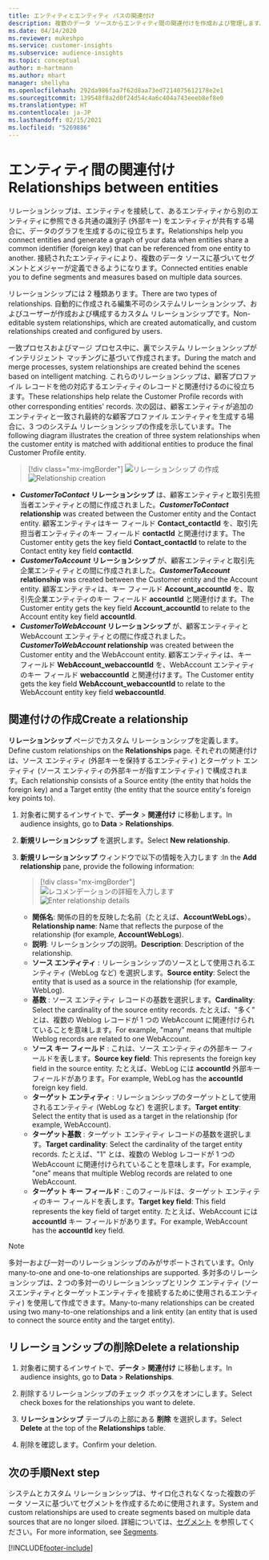 ```yaml
---
title: エンティティとエンティティ パスの関連付け
description: 複数のデータ ソースからエンティティ間の関連付けを作成および管理します。
ms.date: 04/14/2020
ms.reviewer: mukeshpo
ms.service: customer-insights
ms.subservice: audience-insights
ms.topic: conceptual
author: m-hartmann
ms.author: mhart
manager: shellyha
ms.openlocfilehash: 292da986faa7f62d8aa73ed7214075612178e2e1
ms.sourcegitcommit: 139548f8a2d0f24d54c4a6c404a743eeeb8ef8e0
ms.translationtype: HT
ms.contentlocale: ja-JP
ms.lasthandoff: 02/15/2021
ms.locfileid: "5269886"
---
```

# <a name="relationships-between-entities"></a><span data-ttu-id="21ed8-103">エンティティ間の関連付け</span><span class="sxs-lookup"><span data-stu-id="21ed8-103">Relationships between entities</span></span>

<span data-ttu-id="21ed8-104">リレーションシップは、エンティティを接続して、あるエンティティから別のエンティティに参照できる共通の識別子 (外部キー) をエンティティが共有する場合に、データのグラフを生成するのに役立ちます。</span><span class="sxs-lookup"><span data-stu-id="21ed8-104">Relationships help you connect entities and generate a graph of your data when entities share a common identifier (foreign key) that can be referenced from one entity to another.</span></span> <span data-ttu-id="21ed8-105">接続されたエンティティにより、複数のデータ ソースに基づいてセグメントとメジャーが定義できるようになります。</span><span class="sxs-lookup"><span data-stu-id="21ed8-105">Connected entities enable you to define segments and measures based on multiple data sources.</span></span>

<span data-ttu-id="21ed8-106">リレーションシップには 2 種類あります。</span><span class="sxs-lookup"><span data-stu-id="21ed8-106">There are two types of relationships.</span></span> <span data-ttu-id="21ed8-107">自動的に作成される編集不可のシステムリレーションシップ、およびユーザーが作成および構成するカスタム リレーションシップです。</span><span class="sxs-lookup"><span data-stu-id="21ed8-107">Non-editable system relationships, which are created automatically, and custom relationships created and configured by users.</span></span>

<span data-ttu-id="21ed8-108">一致プロセスおよびマージ プロセス中に、裏でシステム リレーションシップがインテリジェント マッチングに基づいて作成されます。</span><span class="sxs-lookup"><span data-stu-id="21ed8-108">During the match and merge processes, system relationships are created behind the scenes based on intelligent matching.</span></span> <span data-ttu-id="21ed8-109">これらのリレーションシップは、顧客プロファイル レコードを他の対応するエンティティのレコードと関連付けるのに役立ちます。</span><span class="sxs-lookup"><span data-stu-id="21ed8-109">These relationships help relate the Customer Profile records with other corresponding entities' records.</span></span> <span data-ttu-id="21ed8-110">次の図は、顧客エンティティが追加のエンティティと一致され最終的な顧客プロファイル エンティティを生成する場合に、3 つのシステム リレーションシップの作成を示しています。</span><span class="sxs-lookup"><span data-stu-id="21ed8-110">The following diagram illustrates the creation of three system relationships when the customer entity is matched with additional entities to produce the final Customer Profile entity.</span></span>

> [!div class="mx-imgBorder"]
> <span data-ttu-id="21ed8-111">![リレーションシップ の作成](media/relationships-entities-merge.png "リレーションシップ の作成")</span><span class="sxs-lookup"><span data-stu-id="21ed8-111">![Relationship creation](media/relationships-entities-merge.png "Relationship creation")</span></span>

- <span data-ttu-id="21ed8-112">***CustomerToContact* リレーションシップ** は、顧客エンティティと取引先担当者エンティティとの間に作成されました。</span><span class="sxs-lookup"><span data-stu-id="21ed8-112">***CustomerToContact* relationship** was created between the Customer entity and the Contact entity.</span></span> <span data-ttu-id="21ed8-113">顧客エンティティはキー フィールド **Contact_contactId** を、取引先担当者エンティティのキー フィールド **contactId** と関連付けます。</span><span class="sxs-lookup"><span data-stu-id="21ed8-113">The Customer entity gets the key field **Contact_contactId** to relate to the Contact entity key field **contactId**.</span></span>
- <span data-ttu-id="21ed8-114">***CustomerToAccount* リレーションシップ** が、顧客エンティティと取引先企業エンティティとの間に作成されました。</span><span class="sxs-lookup"><span data-stu-id="21ed8-114">***CustomerToAccount* relationship** was created between the Customer entity and the Account entity.</span></span> <span data-ttu-id="21ed8-115">顧客エンティティは、キー フィールド **Account_accountId** を、取引先企業エンティティのキー フィールド **accountId** と関連付けます。</span><span class="sxs-lookup"><span data-stu-id="21ed8-115">The Customer entity gets the key field **Account_accountId** to relate to the Account entity key field **accountId**.</span></span>
- <span data-ttu-id="21ed8-116">***CustomerToWebAccount* リレーションシップ** が、顧客エンティティと WebAccount エンティティとの間に作成されました。</span><span class="sxs-lookup"><span data-stu-id="21ed8-116">***CustomerToWebAccount* relationship** was created between the Customer entity and the WebAccount entity.</span></span> <span data-ttu-id="21ed8-117">顧客エンティティは、キー フィールド **WebAccount_webaccountId** を、WebAccount エンティティのキー フィールド **webaccountId** と関連付けます。</span><span class="sxs-lookup"><span data-stu-id="21ed8-117">The Customer entity gets the key field **WebAccount_webaccountId** to relate to the WebAccount entity key field **webaccountId**.</span></span>

## <a name="create-a-relationship"></a><span data-ttu-id="21ed8-118">関連付けの作成</span><span class="sxs-lookup"><span data-stu-id="21ed8-118">Create a relationship</span></span>

<span data-ttu-id="21ed8-119">**リレーションシップ** ページでカスタム リレーションシップを定義します。</span><span class="sxs-lookup"><span data-stu-id="21ed8-119">Define custom relationships on the **Relationships** page.</span></span> <span data-ttu-id="21ed8-120">それぞれの関連付けは、ソース エンティティ (外部キーを保持するエンティティ) とターゲット エンティティ (ソース エンティティの外部キーが指すエンティティ) で構成されます。</span><span class="sxs-lookup"><span data-stu-id="21ed8-120">Each relationship consists of a Source entity (the entity that holds the foreign key) and a Target entity (the entity that the source entity's foreign key points to).</span></span>

1. <span data-ttu-id="21ed8-121">対象者に関するインサイトで、**データ** > **関連付け** に移動します。</span><span class="sxs-lookup"><span data-stu-id="21ed8-121">In audience insights, go to **Data** > **Relationships**.</span></span>

2. <span data-ttu-id="21ed8-122">**新規リレーションシップ** を選択します。</span><span class="sxs-lookup"><span data-stu-id="21ed8-122">Select **New relationship**.</span></span>

3. <span data-ttu-id="21ed8-123">**新規リレーションシップ** ウィンドウで以下の情報を入力します :</span><span class="sxs-lookup"><span data-stu-id="21ed8-123">In the **Add relationship** pane, provide the following information:</span></span>

   > [!div class="mx-imgBorder"]
   > <span data-ttu-id="21ed8-124">![レコメンデーションの詳細を入力します](media/relationships-add.png "レコメンデーション詳細の入力")</span><span class="sxs-lookup"><span data-stu-id="21ed8-124">![Enter relationship details](media/relationships-add.png "Enter relationship details")</span></span>

   - <span data-ttu-id="21ed8-125">**関係名**: 関係の目的を反映した名前（たとえば、**AccountWebLogs**）。</span><span class="sxs-lookup"><span data-stu-id="21ed8-125">**Relationship name**: Name that reflects the purpose of the relationship (for example, **AccountWebLogs**).</span></span>
   - <span data-ttu-id="21ed8-126">**説明**: リレーションシップの説明。</span><span class="sxs-lookup"><span data-stu-id="21ed8-126">**Description**: Description of the relationship.</span></span>
   - <span data-ttu-id="21ed8-127">**ソース エンティティ** : リレーションシップのソースとして使用されるエンティティ (WebLog など) を選択します。</span><span class="sxs-lookup"><span data-stu-id="21ed8-127">**Source entity**: Select the entity that is used as a source in the relationship (for example, WebLog).</span></span>
   - <span data-ttu-id="21ed8-128">**基数** : ソース エンティティ レコードの基数を選択します。</span><span class="sxs-lookup"><span data-stu-id="21ed8-128">**Cardinality**: Select the cardinality of the source entity records.</span></span> <span data-ttu-id="21ed8-129">たとえば、"多く" とは、複数の Weblog レコードが 1 つの WebAccount に関連付けられていることを意味します。</span><span class="sxs-lookup"><span data-stu-id="21ed8-129">For example, "many" means that multiple Weblog records are related to one WebAccount.</span></span>
   - <span data-ttu-id="21ed8-130">**ソース キー フィールド** : これは、ソース エンティティの外部キー フィールドを表します。</span><span class="sxs-lookup"><span data-stu-id="21ed8-130">**Source key field**: This represents the foreign key field in the source entity.</span></span> <span data-ttu-id="21ed8-131">たとえば、WebLog には **accountId** 外部キー フィールドがあります。</span><span class="sxs-lookup"><span data-stu-id="21ed8-131">For example, WebLog has the **accountId** foreign key field.</span></span>
   - <span data-ttu-id="21ed8-132">**ターゲット エンティティ** : リレーションシップのターゲットとして使用されるエンティティ (WebLog など) を選択します。</span><span class="sxs-lookup"><span data-stu-id="21ed8-132">**Target entity**: Select the entity that is used as a target in the relationship (for example, WebAccount).</span></span>
   - <span data-ttu-id="21ed8-133">**ターゲット基数** : ターゲット エンティティ レコードの基数を選択します。</span><span class="sxs-lookup"><span data-stu-id="21ed8-133">**Target cardinality**: Select the cardinality of the target entity records.</span></span> <span data-ttu-id="21ed8-134">たとえば、"1" とは、複数の Weblog レコードが 1 つの WebAccount に関連付けられていることを意味します。</span><span class="sxs-lookup"><span data-stu-id="21ed8-134">For example, "one" means that multiple Weblog records are related to one WebAccount.</span></span>
   - <span data-ttu-id="21ed8-135">**ターゲット キー フィールド** : このフィールドは、ターゲット エンティティのキー フィールドを表します。</span><span class="sxs-lookup"><span data-stu-id="21ed8-135">**Target key field**: This field represents the key field of target entity.</span></span> <span data-ttu-id="21ed8-136">たとえば、WebAccount には **accountId** キー フィールドがあります。</span><span class="sxs-lookup"><span data-stu-id="21ed8-136">For example, WebAccount has the **accountId** key field.</span></span>

> [!NOTE]
> <span data-ttu-id="21ed8-137">多対一および一対一のリレーションシップのみがサポートされています。</span><span class="sxs-lookup"><span data-stu-id="21ed8-137">Only many-to-one and one-to-one relationships are supported.</span></span> <span data-ttu-id="21ed8-138">多対多のリレーションシップは、2 つの多対一のリレーションシップとリンク エンティティ (ソースエンティティとターゲットエンティティを接続するために使用されるエンティティ) を使用して作成できます。</span><span class="sxs-lookup"><span data-stu-id="21ed8-138">Many-to-many relationships can be created using two many-to-one relationships and a link entity (an entity that is used to connect the source entity and the target entity).</span></span>

## <a name="delete-a-relationship"></a><span data-ttu-id="21ed8-139">リレーションシップの削除</span><span class="sxs-lookup"><span data-stu-id="21ed8-139">Delete a relationship</span></span>

1. <span data-ttu-id="21ed8-140">対象者に関するインサイトで、**データ** > **関連付け** に移動します。</span><span class="sxs-lookup"><span data-stu-id="21ed8-140">In audience insights, go to **Data** > **Relationships**.</span></span>

2. <span data-ttu-id="21ed8-141">削除するリレーションシップのチェック ボックスをオンにします。</span><span class="sxs-lookup"><span data-stu-id="21ed8-141">Select check boxes for the relationships you want to delete.</span></span>

3. <span data-ttu-id="21ed8-142">**リレーションシップ** テーブルの上部にある **削除** を選択します。</span><span class="sxs-lookup"><span data-stu-id="21ed8-142">Select **Delete** at the top of the **Relationships** table.</span></span>

4. <span data-ttu-id="21ed8-143">削除を確認します。</span><span class="sxs-lookup"><span data-stu-id="21ed8-143">Confirm your deletion.</span></span>

## <a name="next-step"></a><span data-ttu-id="21ed8-144">次の手順</span><span class="sxs-lookup"><span data-stu-id="21ed8-144">Next step</span></span>

<span data-ttu-id="21ed8-145">システムとカスタム リレーションシップは、サイロ化されなくなった複数のデータ ソースに基づいてセグメントを作成するために使用されます。</span><span class="sxs-lookup"><span data-stu-id="21ed8-145">System and custom relationships are used to create segments based on multiple data sources that are no longer siloed.</span></span> <span data-ttu-id="21ed8-146">詳細については、[セグメント](segments.md) を参照してください。</span><span class="sxs-lookup"><span data-stu-id="21ed8-146">For more information, see [Segments](segments.md).</span></span>


[!INCLUDE[footer-include](../includes/footer-banner.md)]